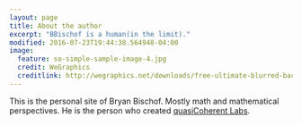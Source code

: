 ```yaml
---
layout: page
title: About the author
excerpt: "BBischof is a human(in the limit)."
modified: 2016-07-23T19:44:38.564948-04:00
image:
  feature: so-simple-sample-image-4.jpg
  credit: WeGraphics
  creditlink: http://wegraphics.net/downloads/free-ultimate-blurred-background-pack/
---
```


This is the personal site of Bryan Bischof. Mostly math and mathematical perspectives. He is the person who created [quasiCoherent Labs](www.quasicoherentlabs.com). 